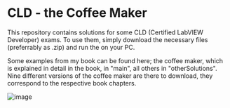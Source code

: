 # CLD - the Coffee Maker

This repository contains solutions for some CLD (Certified LabVIEW Developer) exams. To use them, simply download the necessary files (preferrably as .zip) and run the on your PC. 

Some examples from my book can be found here; the coffee maker, which is explained in detail in the book, in "main", all others in "otherSolutions". Nine different versions of the coffee maker are there to download, they correspond to the respective book chapters.

![image](https://user-images.githubusercontent.com/36880091/114531819-86ec1b00-9c4c-11eb-9f4b-4880593ca650.png)
